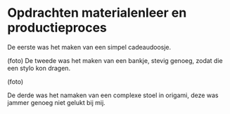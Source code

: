 
# Opdrachten materialenleer en productieproces 

De eerste was het maken van een simpel cadeaudoosje. 

(foto) 
De tweede was het maken van een bankje, stevig genoeg, zodat die een stylo kon dragen.

(foto) 

De derde was het namaken van een complexe stoel in origami, deze was jammer genoeg niet gelukt bij mij. 




